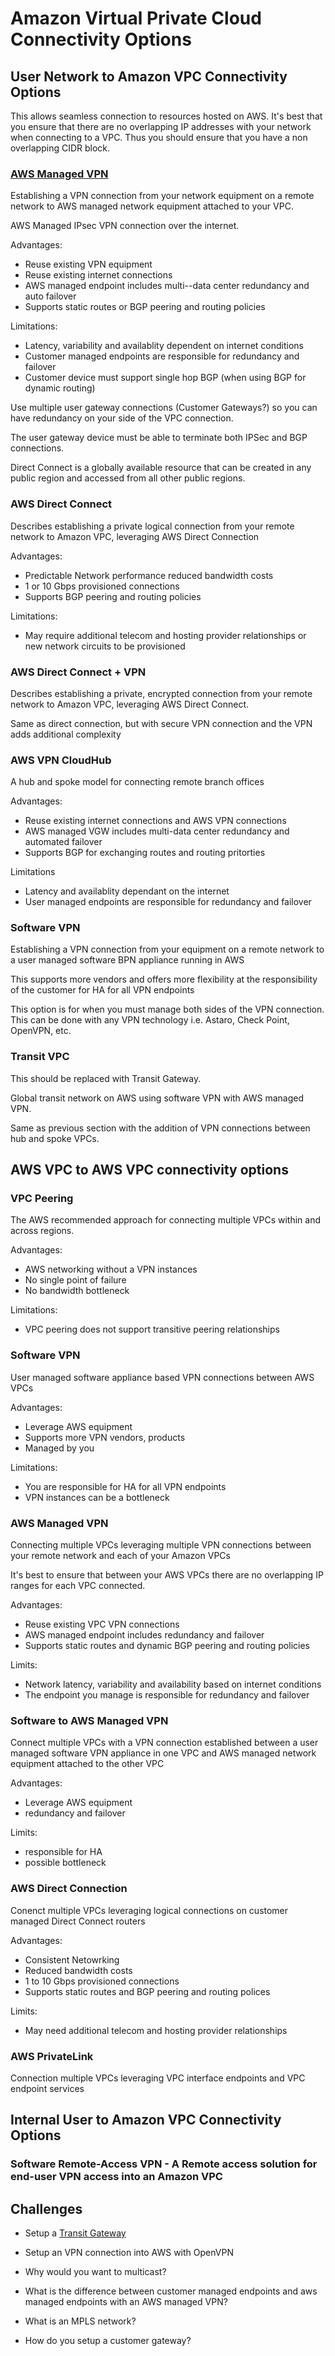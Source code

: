 # Amazon Virtual Private Cloud Connectivity Options

## User Network to Amazon VPC Connectivity Options

This allows seamless connection to resources hosted on AWS. It's best that you ensure that there are no overlapping IP addresses with your network when connecting to a VPC. Thus you should ensure that you have a non overlapping CIDR block.

### [AWS Managed VPN](https://docs.aws.amazon.com/whitepapers/latest/aws-vpc-connectivity-options/aws-managed-vpn-network-to-amazon.html)

Establishing a VPN connection from your network equipment on a remote network to AWS managed network equipment attached to your VPC.

AWS Managed IPsec VPN connection over the internet.

Advantages:
- Reuse existing VPN equipment
- Reuse existing internet connections
- AWS managed endpoint includes multi--data center redundancy and  auto failover
- Supports static routes or BGP peering and routing policies 

Limitations:

- Latency, variability and availablity dependent on internet conditions
- Customer managed endpoints are responsible for redundancy and failover
- Customer device must support single hop BGP (when using BGP for dynamic routing)

Use multiple user gateway connections (Customer Gateways?) so you can have redundancy on your side of the VPC connection.

The user gateway device must be able to terminate both IPSec and BGP connections.

Direct Connect is a globally available resource that can be created in any public region and accessed from all other public regions.

### AWS Direct Connect

Describes establishing a private logical connection from your remote network to Amazon VPC, leveraging AWS Direct Connection

Advantages:

- Predictable Network performance reduced bandwidth costs
- 1 or 10 Gbps provisioned connections
- Supports BGP peering and routing policies

Limitations:
- May require additional telecom and hosting provider relationships or new network circuits to be provisioned


### AWS Direct Connect + VPN

Describes establishing a private, encrypted connection from your remote network to Amazon VPC, leveraging AWS Direct Connect.

Same as direct connection, but with secure VPN connection and the VPN adds additional complexity

### AWS VPN CloudHub

A hub and spoke model for connecting remote branch offices

Advantages:
- Reuse existing internet connections and AWS VPN connections
- AWS managed VGW includes multi-data center redundancy and automated failover
- Supports BGP for exchanging routes and routing pritorties

Limitations
- Latency and availablity dependant on the internet
- User managed endpoints are responsible for redundancy and failover

### Software VPN

Establishing a VPN connection from your equipment on a remote network to a user managed software BPN appliance running in AWS

This supports more vendors and offers more flexibility at the responsibility of the customer for HA for all VPN endpoints

This option is for when you must manage both sides of the VPN connection. This can be done with any VPN technology i.e. Astaro, Check Point, OpenVPN, etc.

### Transit VPC 
This should be replaced with Transit Gateway.

Global transit network on AWS using software VPN with AWS managed VPN.

Same as previous section with the addition of VPN connections between hub and spoke VPCs.

## AWS VPC to AWS VPC connectivity options

### VPC Peering

The AWS recommended approach for connecting multiple VPCs within and across regions.

Advantages:
- AWS networking without a VPN instances
- No single point of failure
- No bandwidth bottleneck

Limitations:
- VPC peering does not support transitive peering relationships

### Software VPN 

User managed software appliance based VPN connections between AWS VPCs

Advantages:
- Leverage AWS equipment 
- Supports more VPN vendors, products
- Managed by you

Limitations:
- You are responsible for HA for all VPN endpoints
- VPN instances can be a bottleneck

### AWS Managed VPN

Connecting multiple VPCs leveraging multiple VPN connections between your remote network and each of your Amazon VPCs

It's best to ensure that between your AWS VPCs there are no overlapping IP ranges for each VPC connected.

Advantages:
- Reuse existing VPC VPN connections
- AWS managed endpoint includes redundancy and failover
- Supports static routes and dynamic BGP peering and routing policies

Limits:
- Network latency, variability and availability based on internet conditions
- The endpoint you manage is responsible for redundancy and failover

### Software to AWS Managed VPN

Connect multiple VPCs with a VPN connection established between a user managed software VPN appliance in one VPC and AWS managed network equipment attached to the other VPC

Advantages:
- Leverage AWS equipment 
- redundancy and failover

Limits:
- responsible for HA
- possible bottleneck

### AWS Direct Connection
Conenct multiple VPCs leveraging logical connections on customer managed Direct Connect routers

Advantages:
- Consistent Netowrking
- Reduced bandwidth costs
- 1 to 10 Gbps provisioned connections
- Supports static routes and BGP peering and routing polices

Limits:
- May need additional telecom and hosting provider relationships
### AWS PrivateLink

Connection multiple VPCs leveraging VPC interface endpoints and VPC endpoint services

## Internal User to Amazon VPC Connectivity Options

### Software Remote-Access VPN - A Remote access solution for end-user VPN access into an Amazon VPC

## Challenges

- Setup a [Transit Gateway](https://aws.amazon.com/transit-gateway/)
- Setup an VPN connection into AWS with OpenVPN

- Why would you want to multicast?
- What is the difference between customer managed endpoints and aws managed endpoints with an AWS managed VPN?
- What is an MPLS network?
- How do you setup a customer gateway?